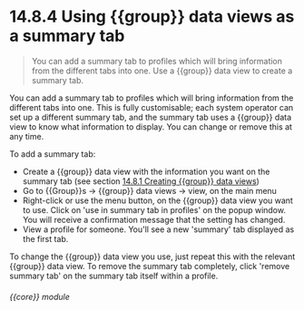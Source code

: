 # 14.8.4    Using {{group}} data views as a summary tab

> You can add a summary tab to profiles which will bring information from the different tabs into one. Use a {{group}} data view to create a summary tab. 

You can add a summary tab to profiles which will bring information from the different tabs into one. This is fully customisable; each system operator can set up a different summary tab, and the summary tab uses a {{group}} data view to know what information to display. You can change or remove this at any time.

To add a summary tab:

  * Create a {{group}} data view with the information you want on the summary tab (see section [14.8.1  Creating {{group}} data views](/help/index/v/{{version}}/p/14.8.1)) 
  * Go to {{Group}}s -> {{group}} data views -> view, on the main menu
  * Right-click or use the menu button, on the {{group}} data view you want to use. Click on 'use in summary tab in profiles' on the popup window. You will receive a confirmation message that the setting has changed.
  * View a profile for someone. You'll see a new 'summary' tab displayed as the first tab.

To change the {{group}} data view you use, just repeat this with the relevant {{group}} data view. To remove the summary tab completely, click 'remove summary tab' on the summary tab itself within a profile. 

###### {{core}} module

